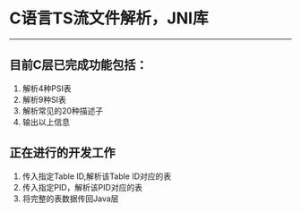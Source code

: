# C语言TS流文件解析，JNI库 #
---

## 目前C层已完成功能包括：
1. 解析4种PSI表
2. 解析9种SI表
3. 解析常见的20种描述子
4. 输出以上信息

## 正在进行的开发工作

1. 传入指定Table ID,解析该Table ID对应的表
2. 传入指定PID，解析该PID对应的表
3. 将完整的表数据传回Java层
